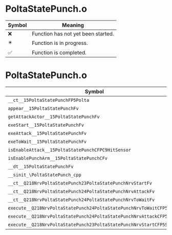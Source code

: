 # PoltaStatePunch.o
| Symbol | Meaning 
| ------------- | ------------- 
| :x: | Function has not yet been started. 
| :eight_pointed_black_star: | Function is in progress. 
| :white_check_mark: | Function is completed. 


# PoltaStatePunch.o
| Symbol | Decompiled? |
| ------------- | ------------- |
| `__ct__15PoltaStatePunchFP5Polta` | :x: |
| `appear__15PoltaStatePunchFv` | :x: |
| `getAttackActor__15PoltaStatePunchFv` | :x: |
| `exeStart__15PoltaStatePunchFv` | :x: |
| `exeAttack__15PoltaStatePunchFv` | :x: |
| `exeToWait__15PoltaStatePunchFv` | :x: |
| `isEnableAttack__15PoltaStatePunchCFPC9HitSensor` | :x: |
| `isEnablePunchArm__15PoltaStatePunchCFv` | :x: |
| `__dt__15PoltaStatePunchFv` | :x: |
| `__sinit_\PoltaStatePunch_cpp` | :x: |
| `__ct__Q218NrvPoltaStatePunch23PoltaStatePunchNrvStartFv` | :x: |
| `__ct__Q218NrvPoltaStatePunch24PoltaStatePunchNrvAttackFv` | :x: |
| `__ct__Q218NrvPoltaStatePunch24PoltaStatePunchNrvToWaitFv` | :x: |
| `execute__Q218NrvPoltaStatePunch24PoltaStatePunchNrvToWaitCFP5Spine` | :x: |
| `execute__Q218NrvPoltaStatePunch24PoltaStatePunchNrvAttackCFP5Spine` | :x: |
| `execute__Q218NrvPoltaStatePunch23PoltaStatePunchNrvStartCFP5Spine` | :x: |
